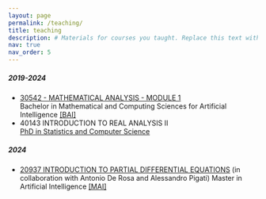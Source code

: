 ```yaml
---
layout: page
permalink: /teaching/
title: teaching
description: # Materials for courses you taught. Replace this text with your description.
nav: true
nav_order: 5
---
```


##### 2019-2024

* [30542 - MATHEMATICAL ANALYSIS - MODULE 1](http://didattica.unibocconi.eu/ts/tsn_anteprima.php?cod_ins=30542&anno=2024&IdPag=6351)  
Bachelor in Mathematical and Computing Sciences for Artificial Intelligence
[[BAI]](https://www.unibocconi.eu/wps/wcm/connect/Bocconi/SitoPubblico_EN/Navigation+Tree/Home/programs/bachelor+of+science/Mathematical+and+Computing+Sciences+for+Artificial+Intelligence/)  
* 40143 INTRODUCTION TO REAL ANALYSIS II  
[PhD in Statistics and Computer Science](https://www.unibocconi.eu/wps/wcm/connect/bocconi/sitopubblico_en/navigation+tree/home/programs/phd/phd+in+statistics+and+computer+science)

##### 2024
* [20937 INTRODUCTION TO PARTIAL DIFFERENTIAL EQUATIONS](https://didattica.unibocconi.it/ts/tsn_anteprima.php?cod_ins=20937&anno=2025) (in collaboration with Antonio De Rosa and Alessandro Pigati)
Master in Artificial Intelligence [[MAI]](https://www.unibocconi.it/it/corsi-di-studio/lauree-magistrali/artificial-intelligence)
